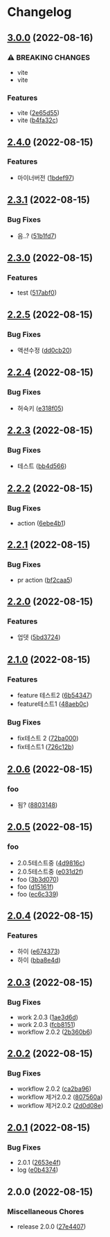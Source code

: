 # Changelog

## [3.0.0](https://github.com/cjhmoves33/versioning/compare/v2.4.0...v3.0.0) (2022-08-16)


### ⚠ BREAKING CHANGES

* vite
* vite

### Features

* vite ([2e65d55](https://github.com/cjhmoves33/versioning/commit/2e65d55c441ff2cb8f9316ff6f92c758af0bbfc4))
* vite ([b4fa32c](https://github.com/cjhmoves33/versioning/commit/b4fa32c5b4dee2fdfdd1f4f6db3363d3f31da07e))

## [2.4.0](https://github.com/cjhmoves33/versioning/compare/v2.3.1...v2.4.0) (2022-08-15)


### Features

* 마이너버전 ([1bdef97](https://github.com/cjhmoves33/versioning/commit/1bdef97c2e9fdbcb2c226192669f9b3ed07252e1))

## [2.3.1](https://github.com/cjhmoves33/versioning/compare/v2.3.0...v2.3.1) (2022-08-15)


### Bug Fixes

* 음..? ([51b1fd7](https://github.com/cjhmoves33/versioning/commit/51b1fd7def9f1f12d6e6cb94842814a82f98f5a2))

## [2.3.0](https://github.com/cjhmoves33/versioning/compare/v2.2.5...v2.3.0) (2022-08-15)


### Features

* test ([517abf0](https://github.com/cjhmoves33/versioning/commit/517abf0a4ef49a063158acabdbc3001e9260ff65))

## [2.2.5](https://github.com/cjhmoves33/versioning/compare/v2.2.4...v2.2.5) (2022-08-15)


### Bug Fixes

* 액션수정 ([dd0cb20](https://github.com/cjhmoves33/versioning/commit/dd0cb204f188601f6975c23751c5e5a8bd66821a))

## [2.2.4](https://github.com/cjhmoves33/versioning/compare/v2.2.3...v2.2.4) (2022-08-15)


### Bug Fixes

* 허숙키 ([e318f05](https://github.com/cjhmoves33/versioning/commit/e318f05b14c25a8aa2f187e2bdab0c56997a93bc))

## [2.2.3](https://github.com/cjhmoves33/versioning/compare/v2.2.2...v2.2.3) (2022-08-15)


### Bug Fixes

* 테스트 ([bb4d566](https://github.com/cjhmoves33/versioning/commit/bb4d56620c3490c63de2c7f8c6b48e5abd8330ce))

## [2.2.2](https://github.com/cjhmoves33/versioning/compare/v2.2.1...v2.2.2) (2022-08-15)


### Bug Fixes

* action ([6ebe4b1](https://github.com/cjhmoves33/versioning/commit/6ebe4b1fc8b39e62c9d8de0625f15cf099b3f03e))

## [2.2.1](https://github.com/cjhmoves33/versioning/compare/v2.2.0...v2.2.1) (2022-08-15)


### Bug Fixes

* pr action ([bf2caa5](https://github.com/cjhmoves33/versioning/commit/bf2caa508b04f85a313f003335931a0707845e14))

## [2.2.0](https://github.com/cjhmoves33/versioning/compare/v2.1.0...v2.2.0) (2022-08-15)


### Features

* 업뎃 ([5bd3724](https://github.com/cjhmoves33/versioning/commit/5bd3724afd6fd3173b0d51932dcf4f9877bb0a85))

## [2.1.0](https://github.com/cjhmoves33/versioning/compare/v2.0.6...v2.1.0) (2022-08-15)


### Features

* feature 테스트2 ([6b54347](https://github.com/cjhmoves33/versioning/commit/6b54347790d6b326de9df8b3c59a9758fd0b228a))
* feature테스트1 ([48aeb0c](https://github.com/cjhmoves33/versioning/commit/48aeb0c319f9f893cf232142a745d9c4002794e5))


### Bug Fixes

* fix테스트 2 ([72ba000](https://github.com/cjhmoves33/versioning/commit/72ba000c147a7bcbfb734b744faaa099c6becc49))
* fix테스트1 ([726c12b](https://github.com/cjhmoves33/versioning/commit/726c12b831d29163bf2e4057adcffb31a0cf8177))

## [2.0.6](https://github.com/cjhmoves33/versioning/compare/v2.0.5...v2.0.6) (2022-08-15)


### foo

* 됨? ([8803148](https://github.com/cjhmoves33/versioning/commit/880314833cf1187ca5b77742c8bbde4d96f74609))

## [2.0.5](https://github.com/cjhmoves33/versioning/compare/v2.0.4...v2.0.5) (2022-08-15)


### foo

* 2.0.5테스트중 ([4d9816c](https://github.com/cjhmoves33/versioning/commit/4d9816c726ec7a1f6b397c596338c83c5d0594bd))
* 2.0.5테스트중 ([e031d2f](https://github.com/cjhmoves33/versioning/commit/e031d2f4b07daf9dcc8d8a02b308b0055324a49c))
* foo ([3b3d070](https://github.com/cjhmoves33/versioning/commit/3b3d07084a9b6c2902a36437d3eb67fb25e9cd09))
* foo ([d15161f](https://github.com/cjhmoves33/versioning/commit/d15161f5f9a5e649f054c890a05b10e3fe5a8982))
* foo ([ec6c339](https://github.com/cjhmoves33/versioning/commit/ec6c339793e0c58f2c7d21d8812303b826f6c0c8))

## [2.0.4](https://github.com/cjhmoves33/versioning/compare/v2.0.3...v2.0.4) (2022-08-15)


### Features

* 하이 ([e674373](https://github.com/cjhmoves33/versioning/commit/e6743731f3cf30d72424fecc1f56e05659fc234f))
* 하이 ([bba8e4d](https://github.com/cjhmoves33/versioning/commit/bba8e4df74c2c1418d30af5db25b3b6fe22804cc))

## [2.0.3](https://github.com/cjhmoves33/versioning/compare/v2.0.2...v2.0.3) (2022-08-15)


### Bug Fixes

* work 2.0.3 ([1ae3d6d](https://github.com/cjhmoves33/versioning/commit/1ae3d6d65e24d57c68bf86d989cc86061d04f41e))
* work 2.0.3 ([fcb8151](https://github.com/cjhmoves33/versioning/commit/fcb81512c5327f7db29eb8d7d16eb2d7ba250672))
* workflow 2.0.2 ([2b360b6](https://github.com/cjhmoves33/versioning/commit/2b360b68547cc8b50dd4db08125cbda018292ed1))

## [2.0.2](https://github.com/cjhmoves33/versioning/compare/v2.0.1...v2.0.2) (2022-08-15)


### Bug Fixes

* workflow 2.0.2 ([ca2ba96](https://github.com/cjhmoves33/versioning/commit/ca2ba96631379e46cd836bffcb61cb59fad37de8))
* workflow 제거2.0.2 ([807560a](https://github.com/cjhmoves33/versioning/commit/807560aebbaac9f993f6b276c4d55976f72b5951))
* workflow 제거2.0.2 ([2d0d08e](https://github.com/cjhmoves33/versioning/commit/2d0d08e41526d0ac991534aa3eac369043435665))

## [2.0.1](https://github.com/cjhmoves33/versioning/compare/v2.0.0...v2.0.1) (2022-08-15)


### Bug Fixes

* 2.0.1 ([2653e4f](https://github.com/cjhmoves33/versioning/commit/2653e4fa37ab4b7cee85332dd180b6072455fce3))
* log ([e0b4374](https://github.com/cjhmoves33/versioning/commit/e0b43744f30a60d88dcfba4058b2bb2d1e3b7bc3))

## 2.0.0 (2022-08-15)


### Miscellaneous Chores

* release 2.0.0 ([27e4407](https://github.com/cjhmoves33/versioning/commit/27e440776882da0434703be5dc5a99c03074ba35))
